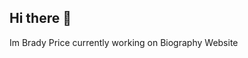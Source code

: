 ## Hi there 👋
Im Brady Price currently working on Biography Website

<!--
**BradyStephenPrice/bradystephenprice** is a ✨ _special_ ✨ repository because its `README.md` (this file) appears on your GitHub profile.

Here are some ideas to get you started:

- 🔭 I’m currently working on ... Biography Website
- 🌱 I’m currently learning ... VScode and Github
- 👯 I’m looking to collaborate on ... Gardening
- 🤔 I’m looking for help with ... docker
- 💬 Ask me about ... Gardening and Bacteria
- 📫 How to reach me: bradyprice1@gmail.com
- ⚡ Fun fact: Love motorcross and love to fish
-->
